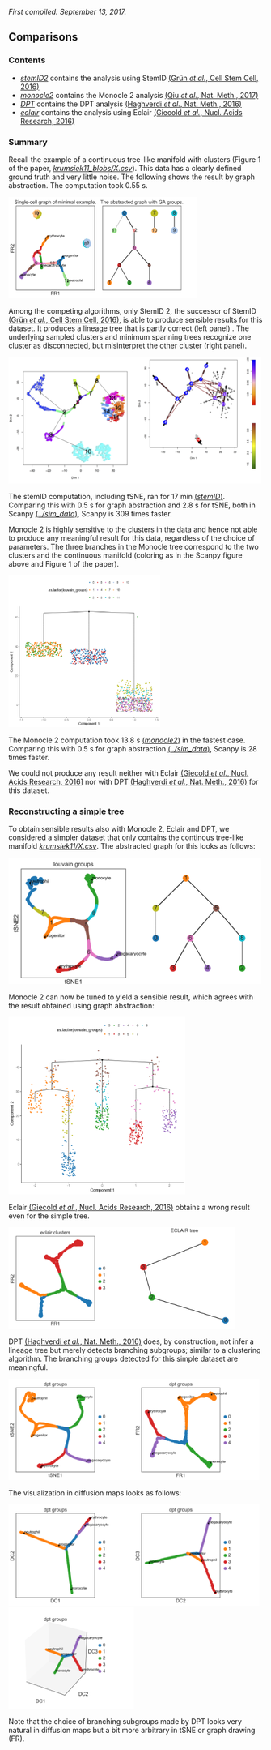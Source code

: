 *First compiled: September 13, 2017.*

## Comparisons

### Contents

* [*stemID2*](stemID) contains the analysis using StemID [(Grün *et al.*, Cell Stem Cell,
  2016)](https://doi.org/10.1016/j.stem.2016.05.010)
* [*monocle2*](monocle2.ipynb) contains the Monocle 2 analysis [(Qiu *et al.*,
  Nat. Meth., 2017)](https://doi.org/10.1038/nmeth.4402)
* [*DPT*](dpt.ipynb) contains the DPT analysis [(Haghverdi *et al.*, Nat. Meth.,
  2016)](https://doi.org/10.1038/nmeth.3971)
* [*eclair*](eclair) contains the analysis using Eclair [(Giecold *et al.*, Nucl. Acids
  Research, 2016)](https://doi.org/10.1093/nar/gkw452)

### Summary

Recall the example of a continuous tree-like manifold with clusters (Figure 1 of the paper, [*krumsiek11_blobs/X.csv*](data/krumsiek11_blobs/X.csv)). This data has a clearly defined ground truth and very little noise. The following shows the result by graph abstraction. The computation took 0.55 s.

<img src="../figures/aga.png" height="200">

Among the competing algorithms, only StemID 2, the successor of StemID [(Grün *et al.*, Cell Stem Cell, 2016)](https://doi.org/10.1016/j.stem.2016.05.010), is able to produce sensible results for this dataset. It produces a lineage tree that is partly correct (left panel) . The underlying sampled clusters and minimum spanning trees recognize one cluster as disconnected, but misinterpret the other cluster (right panel).

<img src="./stemID/Rplots_X_krumsiek11_blobs_shifted_1.png" height="250"><img src="./stemID/Rplots_X_krumsiek11_blobs_shifted_2.png" height="250">

The stemID computation, including tSNE, ran for 17 min [(*stemID*)](stemID). Comparing this with 0.5 s for graph abstraction and 2.8 s for tSNE, both in Scanpy [(*../sim_data*)](../sim_data.ipynb), Scanpy is 309 times faster.

Monocle 2 is highly sensitive to the clusters in the data and hence not able to produce any meaningful result for this data, regardless of the choice of parameters. The three branches in the Monocle tree correspond to the two clusters and the continuous manifold (coloring as in the Scanpy figure above and Figure 1 of the paper).

<img src="./figures/monocle2_with_blobs.png" height="300">

The Monocle 2 computation took 13.8 s [(*monocle2*)](monocle2.ipynb) in the fastest case. Comparing this with 0.5 s for graph abstraction [(*../sim_data*)](../sim_data.ipynb), Scanpy is 28 times faster.

We could not produce any result neither with Eclair [(Giecold *et al.*,
  Nucl. Acids Research, 2016](https://doi.org/10.1093/nar/gkw452)] nor with DPT
  [(Haghverdi *et al.*, Nat. Meth., 2016)](https://doi.org/10.1038/nmeth.3971)
  for this dataset.

### Reconstructing a simple tree

To obtain sensible results also with Monocle 2, Eclair and DPT, we considered a simpler dataset that only contains the continous tree-like manifold [*krumsiek11/X.csv*](data/krumsiek11/X.csv). The abstracted graph for this looks as follows:

<img src="../figures/aga_simple_tree.png" height="250">

Monocle 2 can now be tuned to yield a sensible result, which agrees with the result obtained using graph abstraction:

<img src="./figures/monocle2_without_blobs.png" height="350">

Eclair [(Giecold *et al.*, Nucl. Acids Research, 2016)](https://doi.org/10.1093/nar/gkw452) obtains a wrong result even for the simple tree.

<img src="./eclair/figures/draw_graph_fr_eclair_clusters.png" height="200"><img src="./eclair/figures/aga_graph_eclair_tree.png" height="200">

DPT [(Haghverdi *et al.*, Nat. Meth., 2016)](https://doi.org/10.1038/nmeth.3971) does, by construction, not infer a lineage tree but merely detects branching subgroups; similar to a clustering algorithm. The branching groups detected for this simple dataset are meaningful.

<img src="./figures/tsne.png" height="200"><img src="./figures/draw_graph_fr.png" height="200">

The visualization in diffusion maps looks as follows:

<img src="./figures/diffmap_components12.png" height="200"><img src="./figures/diffmap_components23.png" height="200"><img src="./figures/diffmap_components123.png" height="200">

Note that the choice of branching subgroups made by DPT looks very natural in diffusion maps but a bit more arbitrary in tSNE or graph drawing (FR).
